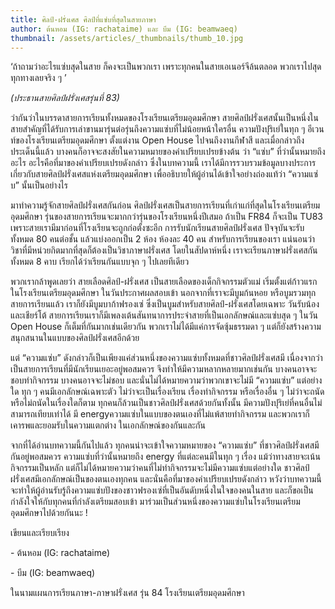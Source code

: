 ```yaml
---
title: ศิลป์-ฝรั่งเศส ศิลป์ที่แซ่บที่สุดในสายภาษา
author: ต้นหอม (IG: rachataime) และ บีม (IG: beamwaeq)
thumbnail: /assets/articles/_thumbnails/thumb_10.jpg
---
```


‘ถ้าถามว่าอะไรแซ่บสุดในสาย ก็คงจะเป็นพวกเรา
เพราะทุกคนในสายเอเนอร์จีล้นตลอด พวกเราไปสุดทุกทางเลยจริง ๆ ’

_(ประธานสายศิลป์ฝรั่งเศสรุ่นที่ 83)_

ว่ากันว่าในบรรดาสายการเรียนทั้งหมดของโรงเรียนเตรียมอุดมศึกษา
สายศิลป์ฝรั่งเศสนั้นเป็นหนึ่งในสายสำคัญที่ได้รับการเล่าขานมารุ่นต่อรุ่นถึงความแซ่บที่ไม่น้อยหน้าใครอื่น
ความปังปุริเย่ในทุก ๆ อีเวนท์ของโรงเรียนเตรียมอุดมศึกษา ตั้งแต่งาน Open
House ไปจนถึงงานกีฬาสี และเมื่อกล่าวถึงประเด็นนี้แล้ว
บางคนก็อาจจะสงสัยในความหมายของคำเปรียบเปรยข้างต้น ว่า “แซ่บ”
ที่ว่านั้นหมายถึงอะไร อะไรคือที่มาของคำเปรียบเปรยดังกล่าว
ซึ่งในบทความนี้
เราได้มีการรวบรวมข้อมูลบางประการเกี่ยวกับสายศิลป์ฝรั่งเศสแห่งเตรียมอุดมศึกษา
เพื่ออธิบายให้ผู้อ่านได้เข้าใจอย่างถ่องแท้ว่า “ความแซ่บ” นั้นเป็นอย่างไร

มาทำความรู้จักสายศิลป์ฝรั่งเศสกันก่อน
ศิลป์ฝรั่งเศสเป็นสายการเรียนที่เก่าแก่ที่สุดในโรงเรียนเตรียมอุดมศึกษา
รุ่นของสายการเรียนจะมากกว่ารุ่นของโรงเรียนหนึ่งปีเสมอ ถ้าเป็น FR84
ก็จะเป็น TU83 เพราะสายเรามีมาก่อนที่โรงเรียนจะถูกก่อตั้งซะอีก
การรับนักเรียนสายศิลป์ฝรั่งเศส ปัจจุบันจะรับทั้งหมด 80 คนต่อชั้น
แล้วแบ่งออกเป็น 2 ห้อง ห้องละ 40 คน สำหรับการเรียนของเรา
แน่นอนว่าวิชาที่มีหน่วยกิตมากที่สุดก็ต้องเป็นวิชาภาษาฝรั่งเศส
โดยในสัปดาห์หนึ่ง เราจะเรียนภาษาฝรั่งเศสกันทั้งหมด 8 คาบ
เรียกได้ว่าเรียนกันแบบจุก ๆ ไปเลยทีเดียว

พวกเรากล้าพูดเลยว่า สายเลือดศิลป์-ฝรั่งเศส
เป็นสายเลือดของเด็กกิจกรรมตัวแม่
เริ่มตั้งแต่ก้าวแรกในโรงเรียนเตรียมอุดมศึกษา ในวันประกาศผลสอบเข้า
นอกจากที่เราจะมีบูมก้นหอย หรือบูมรวมทุกสายการเรียนแล้ว
เราก็ยังมีบูมบาก้าฟรองเซ่ ซึ่งเป็นบูมสำหรับสายศิลป์-ฝรั่งเศสโดยเฉพาะ
วันรับน้องและเชียร์โต้
สายการเรียนเราก็มีเพลงเต้นสันทนาการประจำสายที่เป็นเอกลักษณ์และแซ่บสุด ๆ
ในวัน Open House ก็เต็มที่กันมากเช่นเดียวกัน
พวกเราไม่ได้มีแค่การจัดซุ้มธรรมดา ๆ
แต่ก็ยังสร้างความสนุกสนานในแบบของศิลป์ฝรั่งเศสอีกด้วย

แต่ “ความแซ่บ”
ดังกล่าวก็เป็นเพียงแค่ส่วนหนึ่งของความแซ่บทั้งหมดที่ชาวศิลป์ฝรั่งเศสมี
เนื่องจากว่าเป็นสายการเรียนที่มีนักเรียนเยอะอยู่พอสมควร
จึงทำให้มีความหลากหลายมากเช่นกัน บางคนอาจจะชอบทำกิจกรรม บางคนอาจจะไม่ชอบ
และนั่นไม่ได้หมายความว่าพวกเขาจะไม่มี “ความแซ่บ” แต่อย่างใด ทุก ๆ
คนมีเอกลักษณ์เฉพาะตัว ไม่ว่าจะเป็นเรื่องเรียน เรื่องทำกิจกรรม
หรือเรื่องอื่น ๆ ไม่ว่าจะถนัดหรือไม่ถนัดในเรื่องใดก็ตาม
ทุกคนก็ล้วนเป็นชาวศิลป์ฝรั่งเศสด้วยกันทั้งนั้น
มีความปังปุริเย่ที่คนอื่นไม่สามารถเทียบเท่าได้ มี
energyความแซ่บในแบบของตนเองที่ไม่แพ้สายทำกิจกรรม
และพวกเราก็เคารพและยอมรับในความแตกต่าง ในเอกลักษณ์ของกันและกัน

จากที่ได้อ่านบทความนี้กันไปแล้ว ทุกคนน่าจะเข้าใจความหมายของ “ความแซ่บ”
ที่ชาวศิลป์ฝรั่งเศสมีกันอยู่พอสมควร ความแซ่บที่ว่านั้นหมายถึง energy
ที่แต่ละคนมีในทุก ๆ เรื่อง แม้ว่าทางสายจะเน้นกิจกรรมเป็นหลัก
แต่ก็ไม่ได้หมายความว่าคนที่ไม่ทำกิจกรรมจะไม่มีความแซ่บแต่อย่างใด
ชาวศิลป์ฝรั่งเศสมีเอกลักษณ์เป็นของตนเองทุกคน
และนั่นคือที่มาของคำเปรียบเปรยดังกล่าว
หวังว่าบทความนี้จะทำให้ผู้อ่านรับรู้ถึงความแซ่บปังของชาวฟรองเซ่ที่เป็นอันดับหนึ่งในใจของคนในสาย
และก็ขอเป็นกำลังใจให้กับทุกคนที่กำลังเตรียมสอบเข้า
มาร่วมเป็นส่วนหนึ่งของความแซ่บในโรงเรียนเตรียมอุดมศึกษาไปด้วยกันนะ !

เขียนและเรียบเรียง

\- ต้นหอม (IG: rachataime)

\- บีม (IG: beamwaeq)

ในนามแผนการเรียนภาษา-ภาษาฝรั่งเศส รุ่น 84 โรงเรียนเตรียมอุดมศึกษา
